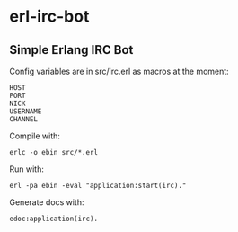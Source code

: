 # erl-irc-bot
Simple Erlang IRC Bot
-

Config variables are in src/irc.erl as macros at the moment:
```
HOST
PORT
NICK
USERNAME
CHANNEL
```

Compile with:
```
erlc -o ebin src/*.erl
```

Run with:
```
erl -pa ebin -eval "application:start(irc)."
```

Generate docs with:
```
edoc:application(irc).
```
